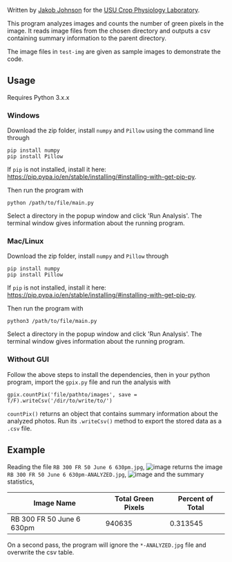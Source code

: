 Written by [Jakob Johnson](mailto:jakob.johnson@usu.edu) for the [USU Crop Physiology Laboratory](https://cpl.usu.edu/).

This program analyzes images and counts the number of green pixels in the image. It reads image files from the chosen directory and outputs a csv containing summary information to the parent directory. 

The image files in `test-img` are given as sample images to demonstrate the code. 

## Usage
Requires Python 3.x.x
### Windows
Download the zip folder, install `numpy` and `Pillow` using the command line through
```
pip install numpy
pip install Pillow
```
If `pip` is not installed, install it here: https://pip.pypa.io/en/stable/installing/#installing-with-get-pip-py.

Then run the program with 
``` 
python /path/to/file/main.py 
```
Select a directory in the popup window and click 'Run Analysis'. 
The terminal window gives information about the running program.

### Mac/Linux
Download the zip folder, install `numpy` and `Pillow` through 
```
pip install numpy
pip install Pillow
```
If `pip` is not installed, install it here: https://pip.pypa.io/en/stable/installing/#installing-with-get-pip-py.

Then run the program with 
``` 
python3 /path/to/file/main.py 
```
Select a directory in the popup window and click 'Run Analysis'. 
The terminal window gives information about the running program.

### Without GUI
Follow the above steps to install the dependencies, then in your python program, import the `gpix.py` file and run the analysis with 
```
gpix.countPix('file/pathto/images', save = T/F).writeCsv('/dir/to/write/to/')
```
`countPix()` returns an object that contains summary information about the analyzed photos. Run its `.writeCsv()` method to export the stored data as a `.csv` file.

## Example

Reading the file `RB 300 FR 50 June 6 630pm.jpg`,
![image](https://raw.githubusercontent.com/jakobottar/green-pixel-analysis/master/test-img/RB%20300%20FR%2050%20June%206%20630pm.jpg)
returns the image `RB 300 FR 50 June 6 630pm-ANALYZED.jpg`,
![image](https://raw.githubusercontent.com/jakobottar/green-pixel-analysis/master/test-img/RB%20300%20FR%2050%20June%206%20630pm-ANALYZED.jpg)
and the summary statistics,

| Image Name | Total Green Pixels |	Percent of Total |
| --- | --- | --- |
| RB 300 FR 50 June 6 630pm | 940635 | 0.313545 |

On a second pass, the program will ignore the `*-ANALYZED.jpg` file and overwrite the csv table.
